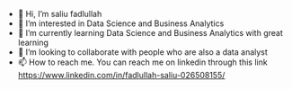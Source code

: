 - 👋 Hi, I’m saliu fadlullah
- 👀 I’m interested in Data Science and Business Analytics
- 🌱 I’m currently learning Data Science and Business Analytics with great learning 
- 💞️ I’m looking to collaborate with people who are also a data analyst 
- 📫 How to reach me. You can reach me on linkedin through this link https://www.linkedin.com/in/fadlullah-saliu-026508155/

<!---
phad01/phad01 is a ✨ special ✨ repository because its `README.md` (this file) appears on your GitHub profile.
You can click the Preview link to take a look at your changes.
--->
